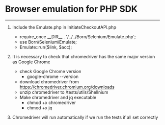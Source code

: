 # Browser emulation for PHP SDK

---

1. Include the Emulate.php in InitiateCheckoutAPI.php
    * require_once \_\_DIR\_\_ . '/../../Born/Selenium/Emulate.php';
    * use Born\Selenium\Emulate;
    * Emulate::run($link, $acc);
    
2. It is necessary to check that chromedriver has the same major version as Google Chrome
   * check Google Chrome version
     * google-chrome --version
   * download chromedriver from https://chromedriver.chromium.org/downloads
   * unzip chromedriver to /tests/utils/Shellnium
   * Make chromedriver and jq executable
       * chmod +x chromedriver
       * chmod +x jq

3. Chromedriver will run automatically if we run the tests if all set correctly